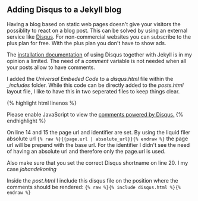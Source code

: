 ## Adding Disqus to a Jekyll blog

Having a blog based on static web pages doesn't give your visitors the possiblity to react on a blog post. This can be solved by using an external service like [Disqus][1]. For non-commercial websites you can subscribe to the plus plan for free. With the plus plan you don't have to show ads.

The [installation documentation][2] of using Disqus together with Jekyll is in my opinion a limited. The need of a *comment* variable is not needed when all your posts allow to have comments. 

I added the *Universal Embeded Code* to a *disqus.html* file within the *_includes* folder. While this code can be directly added to the *posts.html* layout file, I like to have this in two seperated files to keep things clear.

{% highlight html linenos %}
<div id="disqus_thread"></div>
<script>

var disqus_config = function () {
    this.page.url = '{{page.url | absolute_url}}';
    this.page.identifier = '{{page.url}}';
};

(function() {
    var d = document, s = d.createElement('script');
    s.src = 'https://johandekoning.disqus.com/embed.js';
    s.setAttribute('data-timestamp', +new Date());
    (d.head || d.body).appendChild(s);
})();
</script>

<noscript>Please enable JavaScript to view the <a href="https://disqus.com/?ref_noscript">comments powered by Disqus.</a></noscript>
{% endhighlight %}

On line 14 and 15 the page url and identifier are set. By using the liquid filer absolute url `{% raw %}{{page.url | absolute_url}}{% endraw %}` the page url will be prepend with the base url. For the identifier I didn't see the need of having an absolute url and therefore only the page.url is used.

Also make sure that you set the correct Disqus shortname on line 20. I my case *johandekoning*

Inside the *post.html* I include this disqus file on the position where the comments should be rendered: `{% raw %}{% include disqus.html %}{% endraw %}`

[1]: https://disqus.com/
[2]: https://johandekoning.disqus.com/admin/settings/jekyll/
